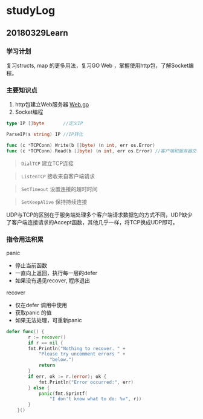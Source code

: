 # studyLog

## 20180329Learn

### 学习计划

复习structs, map 的更多用法，复习GO Web ，掌握使用http包，了解Socket编程。

### 主要知识点

1. http包建立Web服务器
[Web.go](https://github.com/luckyOrangeGo/studyLog/tree/master/HttpPg)
2. Socket编程

``` go
type IP []byte       //定义IP

ParseIP(s string) IP //IP转化

func (c *TCPConn) Write(b []byte) (n int, err os.Error)
func (c *TCPConn) Read(b []byte) (n int, err os.Error) //客户端和服务器交互通道
```

>`DialTCP` 建立TCP连接

>`ListenTCP` 接收来自客户端请求

>`SetTimeout` 设置连接的超时时间

>`SetKeepAlive` 保持持续连接

UDP与TCP的区别在于服务端处理多个客户端请求数据包的方式不同，UDP缺少了客户端连接请求的Accept函数，其他几乎一样，将TCP换成UDP即可。

### 指令用法积累

panic

* 停止当前函数
* 一直向上返回，执行每一层的defer
* 如果没有遇见recover, 程序退出

recover

* 仅在defer 调用中使用
* 获取panic 的值
* 如果无法处理，可重新panic

``` go
defer func() {
        r := recover()
        if r == nil {
        fmt.Println("Nothing to recover. " +
            "Please try uncomment errors " +
                "below.")
            return
        }
        if err, ok := r.(error); ok {
            fmt.Println("Error occurred:", err)
        } else {
            panic(fmt.Sprintf(
                "I don't know what to do: %v", r))
        }
    }()
```
